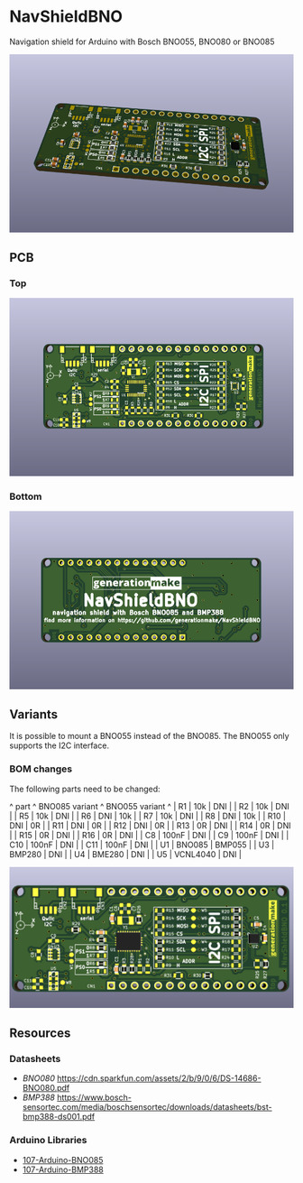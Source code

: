# NavShieldBNO
Navigation shield for Arduino with Bosch BNO055, BNO080 or BNO085

![NavShieldBNO rendering](docs/images/NavShieldBNO_rendering.png)

## PCB

### Top

![NavShieldBNO PCB top](docs/images/NavShieldBNO_top.png)

### Bottom

![NavShieldBNO PCB bot](docs/images/NavShieldBNO_bot.png)

## Variants

It is possible to mount a BNO055 instead of the BNO085. The BNO055 only supports the I2C interface.

### BOM changes

The following parts need to be changed:

^ part ^ BNO085 variant ^ BNO055 variant ^
| R1   | 10k            | DNI            |
| R2   | 10k            | DNI            |
| R5   | 10k            | DNI            |
| R6   | DNI            | 10k            |
| R7   | 10k            | DNI            |
| R8   | DNI            | 10k            |
| R10  | DNI            | 0R             |
| R11  | DNI            | 0R             |
| R12  | DNI            | 0R             |
| R13  | 0R             | DNI            |
| R14  | 0R             | DNI            |
| R15  | 0R             | DNI            |
| R16  | 0R             | DNI            |
| C8   | 100nF          | DNI            |
| C9   | 100nF          | DNI            |
| C10  | 100nF          | DNI            |
| C11  | 100nF          | DNI            |
| U1   | BNO085         | BMP055         |
| U3   | BMP280         | DNI            |
| U4   | BME280         | DNI            |
| U5   | VCNL4040       | DNI            |

![NavShieldBNO PCB Variant BNO055](docs/images/NavShieldBNO_variant_BNO055.png)

## Resources

### Datasheets

 * *BNO080* https://cdn.sparkfun.com/assets/2/b/9/0/6/DS-14686-BNO080.pdf
 * *BMP388* https://www.bosch-sensortec.com/media/boschsensortec/downloads/datasheets/bst-bmp388-ds001.pdf
 
 ### Arduino Libraries

* [107-Arduino-BNO085](https://github.com/107-systems/107-Arduino-BNO085)
* [107-Arduino-BMP388](https://github.com/107-systems/107-Arduino-BMP388)
